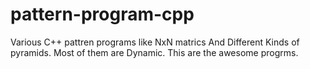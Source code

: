 # pattern-program-cpp
Various C++ pattren programs like NxN matrics And Different Kinds of pyramids.
Most of them are Dynamic.
This are the awesome progrms.
